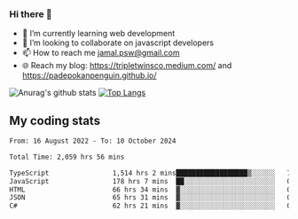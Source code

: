 ### Hi there 👋

<!--
**padepokanpenguin/padepokanpenguin** is a ✨ _special_ ✨ repository because its `README.md` (this file) appears on your GitHub profile.
-->

- 🌱 I’m currently learning  web development
- 👯 I’m looking to collaborate on javascript developers
- 📫 How to reach me jamal.psw@gmail.com
- 🌐 Reach my blog:
   https://tripletwinsco.medium.com/ and
   https://padepokanpenguin.github.io/

![Anurag's github stats](https://github-readme-stats.vercel.app/api?username=padepokanpenguin&count_private=true&disable_animations=false&show_icons=true&theme=default)
[![Top Langs](https://github-readme-stats.vercel.app/api/top-langs/?username=padepokanpenguin&theme=default&layout=compact)](https://github.com/padepokanpenguin)

## My coding stats

<!--START_SECTION:waka-->

```txt
From: 16 August 2022 - To: 10 October 2024

Total Time: 2,059 hrs 56 mins

TypeScript                1,514 hrs 2 mins██████████████████▒░░░░░░   73.50 %
JavaScript                178 hrs 7 mins  ██░░░░░░░░░░░░░░░░░░░░░░░   08.65 %
HTML                      66 hrs 34 mins  ▓░░░░░░░░░░░░░░░░░░░░░░░░   03.23 %
JSON                      65 hrs 31 mins  ▓░░░░░░░░░░░░░░░░░░░░░░░░   03.18 %
C#                        62 hrs 21 mins  ▓░░░░░░░░░░░░░░░░░░░░░░░░   03.03 %
```

<!--END_SECTION:waka-->


